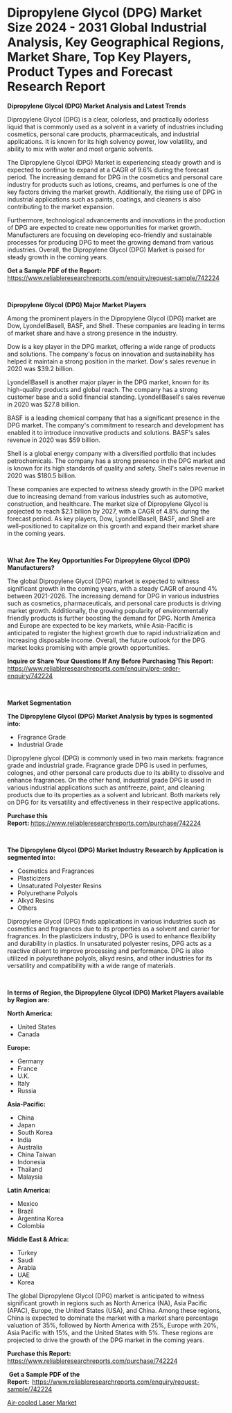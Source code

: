 <p><h1>Dipropylene Glycol (DPG) Market Size 2024 - 2031 Global Industrial Analysis, Key Geographical Regions, Market Share, Top Key Players, Product Types and Forecast Research Report</h1></p><p><strong>Dipropylene Glycol (DPG) Market Analysis and Latest Trends</strong></p>
<p><p>Dipropylene Glycol (DPG) is a clear, colorless, and practically odorless liquid that is commonly used as a solvent in a variety of industries including cosmetics, personal care products, pharmaceuticals, and industrial applications. It is known for its high solvency power, low volatility, and ability to mix with water and most organic solvents.</p><p>The Dipropylene Glycol (DPG) Market is experiencing steady growth and is expected to continue to expand at a CAGR of 9.6% during the forecast period. The increasing demand for DPG in the cosmetics and personal care industry for products such as lotions, creams, and perfumes is one of the key factors driving the market growth. Additionally, the rising use of DPG in industrial applications such as paints, coatings, and cleaners is also contributing to the market expansion.</p><p>Furthermore, technological advancements and innovations in the production of DPG are expected to create new opportunities for market growth. Manufacturers are focusing on developing eco-friendly and sustainable processes for producing DPG to meet the growing demand from various industries. Overall, the Dipropylene Glycol (DPG) Market is poised for steady growth in the coming years.</p></p>
<p><strong>Get a Sample PDF of the Report:&nbsp;</strong> <a href="https://www.reliableresearchreports.com/enquiry/request-sample/742224">https://www.reliableresearchreports.com/enquiry/request-sample/742224</a></p>
<p>&nbsp;</p>
<p><strong>Dipropylene Glycol (DPG) Major Market Players</strong></p>
<p><p>Among the prominent players in the Dipropylene Glycol (DPG) market are Dow, LyondellBasell, BASF, and Shell. These companies are leading in terms of market share and have a strong presence in the industry.</p><p>Dow is a key player in the DPG market, offering a wide range of products and solutions. The company's focus on innovation and sustainability has helped it maintain a strong position in the market. Dow's sales revenue in 2020 was $39.2 billion.</p><p>LyondellBasell is another major player in the DPG market, known for its high-quality products and global reach. The company has a strong customer base and a solid financial standing. LyondellBasell's sales revenue in 2020 was $27.8 billion.</p><p>BASF is a leading chemical company that has a significant presence in the DPG market. The company's commitment to research and development has enabled it to introduce innovative products and solutions. BASF's sales revenue in 2020 was $59 billion.</p><p>Shell is a global energy company with a diversified portfolio that includes petrochemicals. The company has a strong presence in the DPG market and is known for its high standards of quality and safety. Shell's sales revenue in 2020 was $180.5 billion.</p><p>These companies are expected to witness steady growth in the DPG market due to increasing demand from various industries such as automotive, construction, and healthcare. The market size of Dipropylene Glycol is projected to reach $2.1 billion by 2027, with a CAGR of 4.8% during the forecast period. As key players, Dow, LyondellBasell, BASF, and Shell are well-positioned to capitalize on this growth and expand their market share in the coming years.</p></p>
<p>&nbsp;</p>
<p><strong>What Are The Key Opportunities For Dipropylene Glycol (DPG) Manufacturers?</strong></p>
<p><p>The global Dipropylene Glycol (DPG) market is expected to witness significant growth in the coming years, with a steady CAGR of around 4% between 2021-2026. The increasing demand for DPG in various industries such as cosmetics, pharmaceuticals, and personal care products is driving market growth. Additionally, the growing popularity of environmentally friendly products is further boosting the demand for DPG. North America and Europe are expected to be key markets, while Asia-Pacific is anticipated to register the highest growth due to rapid industrialization and increasing disposable income. Overall, the future outlook for the DPG market looks promising with ample growth opportunities.</p></p>
<p><strong>Inquire or Share Your Questions If Any Before Purchasing This Report:</strong> <a href="https://www.reliableresearchreports.com/enquiry/pre-order-enquiry/742224">https://www.reliableresearchreports.com/enquiry/pre-order-enquiry/742224</a></p>
<p>&nbsp;</p>
<p><strong>Market Segmentation</strong></p>
<p><strong>The Dipropylene Glycol (DPG) Market Analysis by types is segmented into:</strong></p>
<p><ul><li>Fragrance Grade</li><li>Industrial Grade</li></ul></p>
<p><p>Dipropylene glycol (DPG) is commonly used in two main markets: fragrance grade and industrial grade. Fragrance grade DPG is used in perfumes, colognes, and other personal care products due to its ability to dissolve and enhance fragrances. On the other hand, industrial grade DPG is used in various industrial applications such as antifreeze, paint, and cleaning products due to its properties as a solvent and lubricant. Both markets rely on DPG for its versatility and effectiveness in their respective applications.</p></p>
<p><strong>Purchase this Report:&nbsp;</strong><a href="https://www.reliableresearchreports.com/purchase/742224">https://www.reliableresearchreports.com/purchase/742224</a></p>
<p>&nbsp;</p>
<p><strong>The Dipropylene Glycol (DPG) Market Industry Research by Application is segmented into:</strong></p>
<p><ul><li>Cosmetics and Fragrances</li><li>Plasticizers</li><li>Unsaturated Polyester Resins</li><li>Polyurethane Polyols</li><li>Alkyd Resins</li><li>Others</li></ul></p>
<p><p>Dipropylene Glycol (DPG) finds applications in various industries such as cosmetics and fragrances due to its properties as a solvent and carrier for fragrances. In the plasticizers industry, DPG is used to enhance flexibility and durability in plastics. In unsaturated polyester resins, DPG acts as a reactive diluent to improve processing and performance. DPG is also utilized in polyurethane polyols, alkyd resins, and other industries for its versatility and compatibility with a wide range of materials.</p></p>
<p>&nbsp;</p>
<p><strong>In terms of Region, the Dipropylene Glycol (DPG) Market Players available by Region are:</strong></p>
<p>
    <p> <strong> North America: </strong>
        <ul>
            <li>United States</li>
            <li>Canada</li>
        </ul>
        </p> 
    <p> <strong> Europe: </strong>
        <ul>
            <li>Germany</li>
            <li>France</li>
            <li>U.K.</li>
            <li>Italy</li>
            <li>Russia</li>
        </ul>
        </p> 
    <p> <strong> Asia-Pacific: </strong>
        <ul>
            <li>China</li>
            <li>Japan</li>
            <li>South Korea</li>
            <li>India</li>
            <li>Australia</li>
            <li>China Taiwan</li>
            <li>Indonesia</li>
            <li>Thailand</li>
            <li>Malaysia</li>
        </ul>
        </p> 
    <p> <strong> Latin America: </strong>
        <ul>
            <li>Mexico</li>
            <li>Brazil</li>
            <li>Argentina Korea</li>
            <li>Colombia</li>
        </ul>
        </p> 
    <p> <strong> Middle East & Africa: </strong>
        <ul>
            <li>Turkey</li>
            <li>Saudi</li>
            <li>Arabia</li>
            <li>UAE</li>
            <li>Korea</li>
        </ul>
    </p>
    </p>
<p><p>The global Dipropylene Glycol (DPG) market is anticipated to witness significant growth in regions such as North America (NA), Asia Pacific (APAC), Europe, the United States (USA), and China. Among these regions, China is expected to dominate the market with a market share percentage valuation of 35%, followed by North America with 25%, Europe with 20%, Asia Pacific with 15%, and the United States with 5%. These regions are projected to drive the growth of the DPG market in the coming years.</p></p>
<p><strong>Purchase this Report: </strong><a href="https://www.reliableresearchreports.com/purchase/742224">https://www.reliableresearchreports.com/purchase/742224</a></p>
<p>&nbsp;<strong>Get a Sample PDF of the Report:&nbsp;&nbsp;</strong><a href="https://www.reliableresearchreports.com/enquiry/request-sample/742224">https://www.reliableresearchreports.com/enquiry/request-sample/742224</a></p>
<p><strong></strong></p>
<p><p><a href="https://meowing-lemming-dd3.notion.site/Global-Air-cooled-Laser-Market-by-Types-Applications-and-Major-Players-with-Regional-Growth-Rate--6418630cbb5b4264bfd5c323602eb613">Air-cooled Laser Market</a></p></p>
